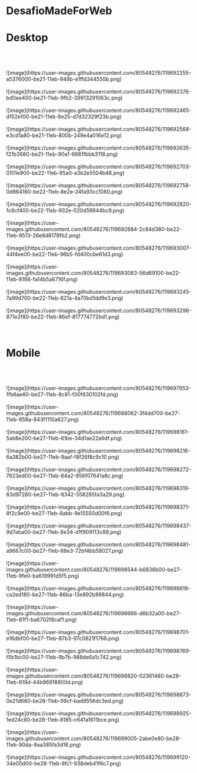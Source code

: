 # DesafioMadeForWeb
<h1>Desktop</h1><br><br><br>
![image](https://user-images.githubusercontent.com/80548276/119692255-a5376000-be21-11eb-949b-e1ffd344550b.png)<br><br>
![image](https://user-images.githubusercontent.com/80548276/119692376-bd0ee400-be21-11eb-9fb2-39913291063c.png)<br><br>
![image](https://user-images.githubusercontent.com/80548276/119692465-d152e100-be21-11eb-8e25-d7d32329f23b.png)<br><br>
![image](https://user-images.githubusercontent.com/80548276/119692568-e3cd1a80-be21-11eb-800b-249e4a016e12.png)<br><br>
![image](https://user-images.githubusercontent.com/80548276/119692635-f21b3680-be21-11eb-90a1-6881fbbb3118.png)<br><br>
![image](https://user-images.githubusercontent.com/80548276/119692703-0101e900-be22-11eb-95a0-a3b2e5504b48.png)<br><br>
![image](https://user-images.githubusercontent.com/80548276/119692758-0d864180-be22-11eb-8e2e-24fa93cc1080.png)<br><br>
![image](https://user-images.githubusercontent.com/80548276/119692820-1c6cf400-be22-11eb-932e-020d59944bc9.png)<br><br>
![image](https://user-images.githubusercontent.com/80548276/119692884-2c84d380-be22-11eb-9513-26e8d8178fb2.png)<br><br>
![image](https://user-images.githubusercontent.com/80548276/119693007-44f4ee00-be22-11eb-96b5-fd400cbe61d3.png)<br><br>
![image](https://user-images.githubusercontent.com/80548276/119693083-56d69100-be22-11eb-8166-fa14b5a6716f.png)<br><br>
![image](https://user-images.githubusercontent.com/80548276/119693245-7a99d700-be22-11eb-821a-4a70bd1dd9e3.png)<br><br>
![image](https://user-images.githubusercontent.com/80548276/119693296-871e2f80-be22-11eb-86ef-817774772bd1.png)<br><br><br>
<h1>Mobile</h1><br><br><br>
![image](https://user-images.githubusercontent.com/80548276/119697953-1fb6ae80-be27-11eb-8c91-f00f630102fd.png)<br><br>
![image](https://user-images.githubusercontent.com/80548276/119698062-3f4dd700-be27-11eb-858a-843f1110a627.png)<br><br>
![image](https://user-images.githubusercontent.com/80548276/119698161-5ab8e200-be27-11eb-81be-34d1ae22a6df.png)<br><br>
![image](https://user-images.githubusercontent.com/80548276/119698216-6a382b00-be27-11eb-9aaf-f8f26f8c9c10.png)<br><br>
![image](https://user-images.githubusercontent.com/80548276/119698272-7623ed00-be27-11eb-84a2-856f07641a8c.png)<br><br>
![image](https://user-images.githubusercontent.com/80548276/119698319-83d97280-be27-11eb-8342-558285fa3a29.png)<br><br>
![image](https://user-images.githubusercontent.com/80548276/119698371-8f2c9e00-be27-11eb-8abb-9e15550d00f6.png)<br><br>
![image](https://user-images.githubusercontent.com/80548276/119698437-9d7aba00-be27-11eb-8e34-d1f909113c89.png)<br><br>
![image](https://user-images.githubusercontent.com/80548276/119698481-a9667c00-be27-11eb-88e3-72bf4bb58027.png)<br><br>
![image](https://user-images.githubusercontent.com/80548276/119698544-b6836b00-be27-11eb-9fe0-ba619991d5f5.png)<br><br>
![image](https://user-images.githubusercontent.com/80548276/119698618-ca2ed180-be27-11eb-86ba-13e892b89844.png)<br><br>
![image](https://user-images.githubusercontent.com/80548276/119698666-d6b32a00-be27-11eb-81f1-ba6702f8caf1.png)<br><br>
![image](https://user-images.githubusercontent.com/80548276/119698701-e16dbf00-be27-11eb-87b3-97c0621f1766.png)<br><br>
![image](https://user-images.githubusercontent.com/80548276/119698769-f5b1bc00-be27-11eb-9b7b-988de6a1c742.png)<br><br>
![image](https://user-images.githubusercontent.com/80548276/119698820-02361480-be28-11eb-819d-44b96918800d.png)<br><br>
![image](https://user-images.githubusercontent.com/80548276/119698873-0e21d680-be28-11eb-99cf-bad9556dc3ed.png)<br><br>
![image](https://user-images.githubusercontent.com/80548276/119698925-1ed24c80-be28-11eb-8185-c641a1611bce.png)<br><br>
![image](https://user-images.githubusercontent.com/80548276/119699005-2abe0e80-be28-11eb-90da-8aa385fa3d16.png)<br><br>
![image](https://user-images.githubusercontent.com/80548276/119699120-34e00d00-be28-11eb-8fc1-938deb41f6c7.png)





























